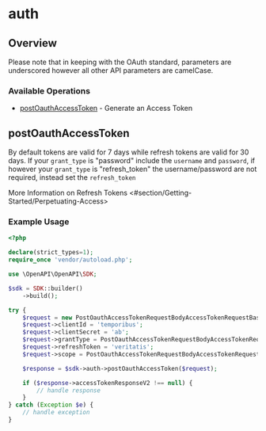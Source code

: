 # auth

## Overview

Please note that in keeping with the OAuth standard, parameters are underscored however all other API parameters are camelCase.

### Available Operations

* [postOauthAccessToken](#postoauthaccesstoken) - Generate an Access Token

## postOauthAccessToken

By default tokens are valid for 7 days while refresh tokens are valid for 30 days. If your `grant_type` is "password" include the `username` and `password`, if however your `grant_type` is "refresh_token" the username/password are not required, instead set the `refresh_token`

More Information on Refresh Tokens
<#section/Getting-Started/Perpetuating-Access>

### Example Usage

```php
<?php

declare(strict_types=1);
require_once 'vendor/autoload.php';

use \OpenAPI\OpenAPI\SDK;

$sdk = SDK::builder()
    ->build();

try {
    $request = new PostOauthAccessTokenRequestBodyAccessTokenRequestBaseV3();
    $request->clientId = 'temporibus';
    $request->clientSecret = 'ab';
    $request->grantType = PostOauthAccessTokenRequestBodyAccessTokenRequestBaseV2GrantTypeEnum::PASSWORD;
    $request->refreshToken = 'veritatis';
    $request->scope = PostOauthAccessTokenRequestBodyAccessTokenRequestBaseV2ScopeEnum::OMS;

    $response = $sdk->auth->postOauthAccessToken($request);

    if ($response->accessTokenResponseV2 !== null) {
        // handle response
    }
} catch (Exception $e) {
    // handle exception
}
```
